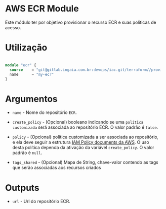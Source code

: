 # AWS ECR Module

Este módulo ter por objetivo provisionar o recurso ECR e suas políticas de acesso.

# Utilização

```terraform

module "ecr" {
  source    = "git@gitlab.ingaia.com.br:devops/iac.git/terraform//providers/aws/ecr"
  name      = "my-ecr"
}
```

# Argumentos

* `name` - Nome do repositório `ECR`.

* `create_policy` - (Opcional) booleano indicando se uma `política customizada` será associada ao repositório ECR. O valor padrão é `false`.

* `policy` - (Opcional) política customizada a ser associada ao repositório, e ela deve seguir a estrutura [IAM Policy documents da AWS](https://docs.aws.amazon.com/pt_br/IAM/latest/UserGuide/access_policies.html). O uso desta política dependa da ativação da variável `create_policy`. O valor padrão é `null`.

* `tags_shared` - (Opcional) Mapa de String, chave-valor contendo as tags que serão associadas aos recursos criados

# Outputs

* `url` - Url do repositório ECR.